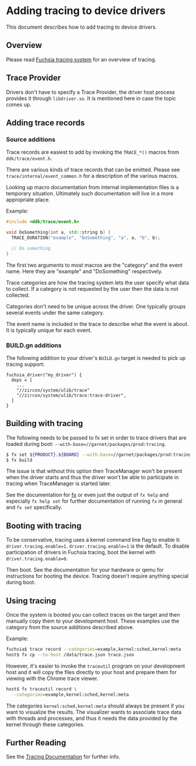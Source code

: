 # Adding tracing to device drivers

This document describes how to add tracing to device drivers.

## Overview

Please read [Fuchsia tracing system](/docs/concepts/kernel/tracing-system.md)
for an overview of tracing.

## Trace Provider

Drivers don't have to specify a Trace Provider, the driver host process
provides it through `libdriver.so`. It is mentioned here in case the topic
comes up.

## Adding trace records

### Source additions

Trace records are easiest to add by invoking the `TRACE_*()` macros
from `ddk/trace/event.h`.

There are various kinds of trace records that can be emitted.
Please see `trace/internal/event_common.h` for a description
of the various macros.

Looking up macro documentation from internal implementation files
is a temporary situation. Ultimately such documentation will live
in a more appropriate place.

Example:

```c++
#include <ddk/trace/event.h>

void DoSomething(int a, std::string b) {
  TRACE_DURATION("example", "DoSomething", "a", a, "b", b);

  // Do something
}
```

The first two arguments to most macros are the "category" and the
event name. Here they are "example" and "DoSomething" respectively.

Trace categories are how the tracing system lets the user specify
what data to collect. If a category is not requested by the user
then the data is not collected.

Categories don't need to be unique across the driver.
One typically groups several events under the same category.

The event name is included in the trace to describe what the event
is about. It is typically unique for each event.

### BUILD.gn additions

The following addition to your driver's `BUILD.gn` target is needed to
pick up tracing support:

```gn
fuchsia_driver("my_driver") {
  deps = [
    ...
    "//zircon/system/ulib/trace"
    "//zircon/system/ulib/trace:trace-driver",
  ]
}
```

## Building with tracing

The following needs to be passed to fx set in order to trace drivers
that are loaded during boot: `--with-base=//garnet/packages/prod:tracing`.

```sh
$ fx set ${PRODUCT}.${BOARD} --with-base=//garnet/packages/prod:tracing
$ fx build
```

The issue is that without this option then TraceManager won't be present
when the driver starts and thus the driver won't be able to participate
in tracing when TraceManager is started later.

See the documentation for [fx](/docs/development/build/fx.md)
or even just the output of `fx help` and especially `fx help set` for further
documentation of running `fx` in general and `fx set` specifically.

## Booting with tracing

To be conservative, tracing uses a kernel command line flag to enable it:
`driver.tracing.enable=1`.
`driver.tracing.enable=1` is the default. To disable participation
of drivers in Fuchsia tracing, boot the kernel with `driver.tracing.enable=0`.

Then boot. See the documentation for your hardware or qemu for instructions
for booting the device. Tracing doesn't require anything special during boot.

## Using tracing

Once the system is booted you can collect traces on the target and
then manually copy them to your development host.
These examples use the category from the source additions described above.

Example:

```sh
fuchsia$ trace record --categories=example,kernel:sched,kernel:meta
host$ fx cp --to-host /data/trace.json trace.json
```

However, it's easier to invoke the `traceutil` program on your development
host and it will copy the files directly to your host and prepare them for
viewing with the Chrome trace viewer.

```sh
host$ fx traceutil record \
  --categories=example,kernel:sched,kernel:meta
```

The categories `kernel:sched,kernel:meta` should always be present if you
want to visualize the results. The visualizer wants to associate trace data
with threads and processes, and thus it needs the data provided by the kernel
through these categories.

## Further Reading

See the [Tracing Documentation](/docs/development/tracing/README.md)
for further info.

